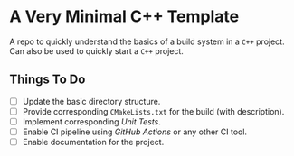 # A Very Minimal C++ Template

A repo to quickly understand the basics of a build system in a `C++` project.
Can also be used to quickly start a `C++` project.

## Things To Do

- [ ] Update the basic directory structure.
- [ ] Provide corresponding `CMakeLists.txt` for the build (with description).
- [ ] Implement corresponding _Unit Tests_.
- [ ] Enable CI pipeline using _GitHub Actions_ or any other CI tool.
- [ ] Enable documentation for the project.
